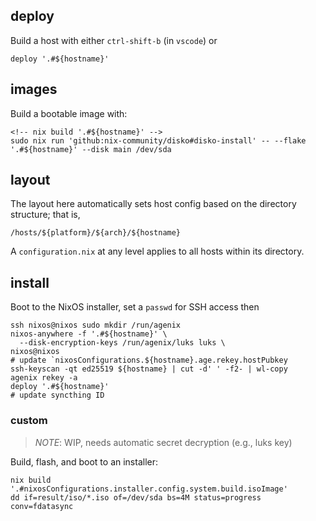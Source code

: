 ## deploy

Build a host with either `ctrl-shift-b` (in `vscode`) or

    deploy '.#${hostname}'

## images

Build a bootable image with:

    <!-- nix build '.#${hostname}' -->
    sudo nix run 'github:nix-community/disko#disko-install' -- --flake '.#${hostname}' --disk main /dev/sda

## layout

The layout here automatically sets host config based on the directory structure; that is,

    /hosts/${platform}/${arch}/${hostname}

A `configuration.nix` at any level applies to all hosts within its directory.

## install

Boot to the NixOS installer, set a `passwd` for SSH access then

    ssh nixos@nixos sudo mkdir /run/agenix
    nixos-anywhere -f '.#${hostname}' \
      --disk-encryption-keys /run/agenix/luks luks \
    nixos@nixos
    # update `nixosConfigurations.${hostname}.age.rekey.hostPubkey
    ssh-keyscan -qt ed25519 ${hostname} | cut -d' ' -f2- | wl-copy
    agenix rekey -a
    deploy '.#${hostname}'
    # update syncthing ID

### custom

> *NOTE*: WIP, needs automatic secret decryption (e.g., luks key)

Build, flash, and boot to an installer:

    nix build '.#nixosConfigurations.installer.config.system.build.isoImage'
    dd if=result/iso/*.iso of=/dev/sda bs=4M status=progress conv=fdatasync
